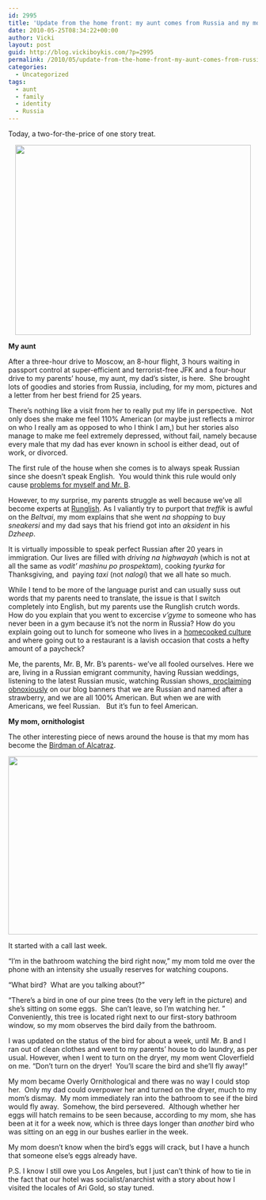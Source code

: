 ```yaml
---
id: 2995
title: 'Update from the home front: my aunt comes from Russia and my mom flies free from logic'
date: 2010-05-25T08:34:22+00:00
author: Vicki
layout: post
guid: http://blog.vickiboykis.com/?p=2995
permalink: /2010/05/update-from-the-home-front-my-aunt-comes-from-russia-and-my-mom-flies-free-from-logic/
categories:
  - Uncategorized
tags:
  - aunt
  - family
  - identity
  - Russia
---
```

Today, a two-for-the-price of one story treat.

<p style="text-align: center;">
  <a href="http://blog.vickiboykis.com/wp-content/uploads/2010/05/DSC_0085.jpg"><img class="aligncenter size-full wp-image-2996" title="DSC_0085" src="http://blog.vickiboykis.com/wp-content/uploads/2010/05/DSC_0085.jpg" alt="" width="476" height="384" /></a>
</p>

<p style="text-align: center;">
  <p>
    <strong>My aunt</strong>
  </p>
  
  <p>
    After a three-hour drive to Moscow, an 8-hour flight, 3 hours waiting in passport control at super-efficient and terrorist-free JFK and a four-hour drive to my parents&#8217; house, my aunt, my dad&#8217;s sister, is here.  She brought lots of goodies and stories from Russia, including, for my mom, pictures and a letter from her best friend for 25 years.
  </p>
  
  <p>
    There&#8217;s nothing like a visit from her to really put my life in perspective.  Not only does she make me feel 110% American (or maybe just reflects a mirror on who I really am as opposed to who I think I am,) but her stories also manage to make me feel extremely depressed, without fail, namely because every male that my dad has ever known in school is either dead, out of work, or divorced.
  </p>
  
  <p>
    The first rule of the house when she comes is to always speak Russian since she doesn&#8217;t speak English.  You would think this rule would only cause <a href="http://blog.vickiboykis.com/2010/04/13/we-the-russians/">problems for myself and Mr. B</a>.
  </p>
  
  <p>
    However, to my surprise, my parents struggle as well because we&#8217;ve all become experts at <a href="http://en.wikipedia.org/wiki/Runglish">Runglish</a>. As I valiantly try to purport that <em>treffik</em> is awful on the <em>Beltvai</em>, my mom explains that she went <em>na shopping</em> to buy <em>sneakersi</em> and my dad says that his friend got into an <em>aksident</em> in his <em>Dzheep</em>.
  </p>
  
  <p>
    It is virtually impossible to speak perfect Russian after 20 years in immigration. Our lives are filled with <em>driving na highwayah</em> (which is not at all the same as <em>vodit&#8217; mashinu po prospektam</em>), cooking <em>tyurka</em> for Thanksgiving, and  paying <em>taxi </em>(not <em>nalogi</em>) that we all hate so much.
  </p>
  
  <p>
    While I tend to be more of the language purist and can usually suss out words that my parents need to translate, the issue is that I switch completely into English, but my parents use the Runglish crutch words.  How do you explain that you went to excercise <em>v&#8217;gyme</em> to someone who has never been in a gym because it&#8217;s not the norm in Russia? How do you explain going out to lunch for someone who lives in a <a href="http://www.globalbydesign.com/blog/2007/07/13/campbell-soup-in-russia-is-it-navaristy-enough/">homecooked culture</a> and where going out to a restaurant is a lavish occasion that costs a hefty amount of a paycheck?
  </p>
  
  <p>
    Me, the parents, Mr. B, Mr. B&#8217;s parents- we&#8217;ve all fooled ourselves. Here we are, living in a Russian emigrant community, having Russian weddings, listening to the latest Russian music, watching Russian shows,<a href="http://blog.vickiboykis.com/2009/11/23/whats-the-deal-with-the-russian-new-year-tree/"> proclaiming obnoxiously</a> on our blog banners that we are Russian and named after a strawberry, and we are all 100% American. But when we are with Americans, we feel Russian.   But it&#8217;s fun to feel American.
  </p>
  
  <p>
    <strong>My mom, ornithologist</strong>
  </p>
  
  <p>
    The other interesting piece of news around the house is that my mom has become the <a href="http://www.alcatrazhistory.com/stroud.htm">Birdman of Alcatraz</a>.
  </p>
  
  <p style="text-align: center;">
    <a href="http://blog.vickiboykis.com/wp-content/uploads/2010/05/DSC_0087.jpg"><img class="aligncenter size-full wp-image-2997" title="DSC_0087" src="http://blog.vickiboykis.com/wp-content/uploads/2010/05/DSC_0087.jpg" alt="" width="541" height="360" /></a>
  </p>
  
  <p style="text-align: left;">
    It started with a call last week.
  </p>
  
  <p style="text-align: left;">
    &#8220;I&#8217;m in the bathroom watching the bird right now,&#8221; my mom told me over the phone with an intensity she usually reserves for watching coupons.
  </p>
  
  <p style="text-align: left;">
    &#8220;What bird?  What are you talking about?&#8221;
  </p>
  
  <p style="text-align: left;">
    &#8220;There&#8217;s a bird in one of our pine trees (to the very left in the picture) and she&#8217;s sitting on some eggs.  She can&#8217;t leave, so I&#8217;m watching her. &#8221;  Conveniently, this tree is located right next to our first-story bathroom window, so my mom observes the bird daily from the bathroom.
  </p>
  
  <p style="text-align: left;">
    I was updated on the status of the bird for about a week, until Mr. B and I ran out of clean clothes and went to my parents&#8217; house to do laundry, as per usual. However, when I went to turn on the dryer, my mom went Cloverfield on me. &#8220;Don&#8217;t turn on the dryer!  You&#8217;ll scare the bird and she&#8217;ll fly away!&#8221;
  </p>
  
  <p style="text-align: left;">
    My mom became Overly Ornithological and there was no way I could stop her.  Only my dad could overpower her and turned on the dryer, much to my mom&#8217;s dismay.  My mom immediately ran into the bathroom to see if the bird would fly away.  Somehow, the bird persevered.  Although whether her eggs will hatch remains to be seen because, according to my mom, she has been at it for a week now, which is three days longer than <em>another</em> bird who was sitting on an egg in our bushes earlier in the week.
  </p>
  
  <p style="text-align: left;">
    My mom doesn&#8217;t know when the bird&#8217;s eggs will crack, but I have a hunch that someone else&#8217;s eggs already have.
  </p>
  
  <p style="text-align: left;">
    P.S. I know I still owe you Los Angeles, but I just can&#8217;t think of how to tie in the fact that our hotel was socialist/anarchist with a story about how I visited the locales of Ari Gold, so stay tuned.
  </p>